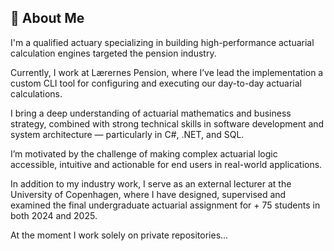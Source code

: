 ## 👋 About Me

I'm a qualified actuary specializing in building high-performance actuarial calculation engines targeted the pension industry. 

Currently, I work at Lærernes Pension, where I’ve lead the implementation a custom CLI tool for configuring and executing our day-to-day actuarial calculations.

I bring a deep understanding of actuarial mathematics and business strategy, combined with strong technical skills in software development and system architecture — particularly in C#, .NET, and SQL.

I’m motivated by the challenge of making complex actuarial logic accessible, intuitive and actionable for end users in real-world applications.

In addition to my industry work, I serve as an external lecturer at the University of Copenhagen, where I have designed, supervised and examined the final undergraduate actuarial assignment for + 75 students in both 2024 and 2025. 

At the moment I work solely on private repositories... 


<!--
**kdm95/kdm95** is a ✨ _special_ ✨ repository because its `README.md` (this file) appears on your GitHub profile.




Here are some ideas to get you started:

- 🔭 I’m currently working on ...
- 🌱 I’m currently learning ...
- 👯 I’m looking to collaborate on ...
- 🤔 I’m looking for help with ...
- 💬 Ask me about ...
- 📫 How to reach me: ...
- 😄 Pronouns: ...
- ⚡ Fun fact: ...
-->
